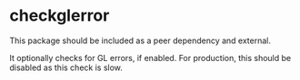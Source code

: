 # checkglerror

This package should be included as a peer dependency and external.

It optionally checks for GL errors, if enabled. For production, this
should be disabled as this check is slow.
